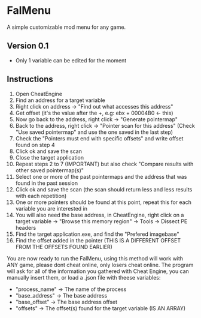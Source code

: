 # FalMenu
A simple customizable mod menu for any game.

## Version 0.1
- Only 1 variable can be edited for the moment

## Instructions
1) Open CheatEngine
2) Find an address for a target variable
3) Right click on address -> "Find out what accesses this address"
4) Get offset (it's the value after the +, e.g: ebx + 00004B0 <- this)
5) Now go back to the address, right click -> "Generate pointermap"
6) Back to the address, right click -> "Pointer scan for this address" (Check "Use saved pointermap" and use the one saved in the last step)
7) Check the "Pointers must end with specific offsets" and write offset found on step 4
8) Click ok and save the scan
9) Close the target application
10) Repeat steps 2 to 7 (IMPORTANT) but also check "Compare results with other saved pointermap(s)"
11) Select one or more of the past pointermaps and the address that was found in the past session
12) Click ok and save the scan (the scan should return less and less results with each repetition)
13) One or more pointers should be found at this point, repeat this for each variable you are interested in
14) You will also need the base address, in CheatEngine, right click on a target variable -> "Browse this memory region" -> Tools -> Dissect PE headers
15) Find the target application.exe, and find the "Prefered imagebase"
16) Find the offset added in the pointer (THIS IS A DIFFERENT OFFSET FROM THE OFFSETS FOUND EARLIER)

You are now ready to run the FalMenu, using this method will work with ANY game, please dont cheat online, only losers cheat online.
The program will ask for all of the information you gathered with Cheat Engine, you can manually insert them, or load a .json file with theese variables:
- "process_name" -> The name of the process 
- "base_address" -> The base address
- "base_offset"  -> The base address offset
- "offsets"      -> The offset(s) found for the target variable (IS AN ARRAY)